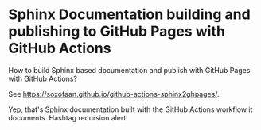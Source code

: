 
Sphinx Documentation building and publishing to GitHub Pages with GitHub Actions
==================================================================================

How to build Sphinx based documentation and publish with GitHub Pages
with GitHub Actions?

See https://soxofaan.github.io/github-actions-sphinx2ghpages/.

Yep, that's Sphinx documentation built with the GitHub Actions workflow it documents.
Hashtag recursion alert!

